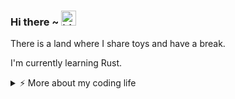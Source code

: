 ### Hi there ~ <img src="https://user-images.githubusercontent.com/1303154/88677602-1635ba80-d120-11ea-84d8-d263ba5fc3c0.gif" width="24px" alt="hi">

There is a land where I share toys and have a break.

I'm currently learning Rust.

<details>
<summary>⚡️ More about my coding life</summary>
<br />

<!--START_SECTION:waka-->
![Code Time](http://img.shields.io/badge/Code%20Time-0%20secs-blue)

![Profile Views](http://img.shields.io/badge/Profile%20Views-1-blue)

**🐱 My GitHub Data** 

> 📦 202.3 kB Used in GitHub's Storage 
 > 
> 🏆 46 Contributions in the Year 2025
 > 
> 🚫 Not Opted to Hire
 > 
> 📜 12 Public Repositories 
 > 
> 🔑 12 Private Repositories 
 > 
**I'm an Early 🐤** 

```text
🌞 Morning                59 commits          █████░░░░░░░░░░░░░░░░░░░░   21.07 % 
🌆 Daytime                126 commits         ███████████░░░░░░░░░░░░░░   45.00 % 
🌃 Evening                65 commits          ██████░░░░░░░░░░░░░░░░░░░   23.21 % 
🌙 Night                  30 commits          ███░░░░░░░░░░░░░░░░░░░░░░   10.71 % 
```
📅 **I'm Most Productive on Friday** 

```text
Monday                   29 commits          ███░░░░░░░░░░░░░░░░░░░░░░   10.36 % 
Tuesday                  60 commits          █████░░░░░░░░░░░░░░░░░░░░   21.43 % 
Wednesday                31 commits          ███░░░░░░░░░░░░░░░░░░░░░░   11.07 % 
Thursday                 34 commits          ███░░░░░░░░░░░░░░░░░░░░░░   12.14 % 
Friday                   72 commits          ██████░░░░░░░░░░░░░░░░░░░   25.71 % 
Saturday                 30 commits          ███░░░░░░░░░░░░░░░░░░░░░░   10.71 % 
Sunday                   24 commits          ██░░░░░░░░░░░░░░░░░░░░░░░   08.57 % 
```


📊 **This Week I Spent My Time On** 

```text
🕑︎ Time Zone: Asia/Shanghai

💬 Programming Languages: 
No Activity Tracked This Week

🔥 Editors: 
No Activity Tracked This Week

🐱‍💻 Projects: 
No Activity Tracked This Week

💻 Operating System: 
No Activity Tracked This Week
```

**I Mostly Code in Python** 

```text
HTML                     2 repos             ██░░░░░░░░░░░░░░░░░░░░░░░   09.52 % 
Shell                    2 repos             ██░░░░░░░░░░░░░░░░░░░░░░░   09.52 % 
JavaScript               2 repos             ██░░░░░░░░░░░░░░░░░░░░░░░   09.52 % 
Rust                     2 repos             ██░░░░░░░░░░░░░░░░░░░░░░░   09.52 % 
C#                       1 repo              █░░░░░░░░░░░░░░░░░░░░░░░░   04.76 % 
```




 Last Updated on 22/03/2025 18:50:32 UTC
<!--END_SECTION:waka-->

![Top Langs](https://github-readme-stats.vercel.app/api/top-langs/?username=gitduk&layout=compact&hide=css,html)

![gitduk's github stats](https://github-readme-stats.vercel.app/api?username=gitduk&count_private=true&show_icons=true&theme=onedark)
</details>
